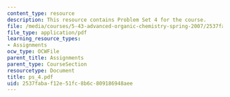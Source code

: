 ```yaml
---
content_type: resource
description: This resource contains Problem Set 4 for the course.
file: /media/courses/5-43-advanced-organic-chemistry-spring-2007/2537fabaf12e51fc8b6c809186948aee_ps_4.pdf
file_type: application/pdf
learning_resource_types:
- Assignments
ocw_type: OCWFile
parent_title: Assignments
parent_type: CourseSection
resourcetype: Document
title: ps_4.pdf
uid: 2537faba-f12e-51fc-8b6c-809186948aee
---
```

